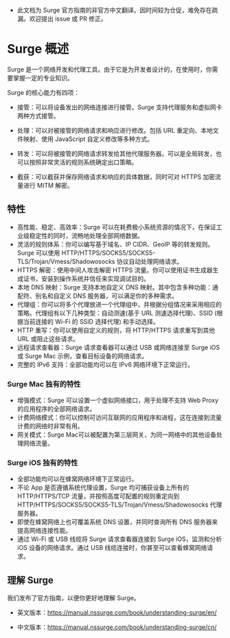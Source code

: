 * 此文档为 Surge 官方指南的非官方中文翻译。因时间较为仓促，难免存在疏漏。欢迎提出 issue 或 PR 修正。

# Surge 概述

Surge 是一个网络开发和代理工具。由于它是为开发者设计的，在使用时，你需要掌握一定的专业知识。

Surge 的核心能力有四项：

* 接管：可以将设备发出的网络连接进行接管。Surge 支持代理服务和虚拟网卡两种方式接管。

* 处理：可以对被接管的网络请求和响应进行修改。包括 URL 重定向、本地文件映射、使用 JavaScript 自定义修改等多种方式。

* 转发：可以将被接管的网络请求转发给其他代理服务器。可以是全局转发，也可以按照非常灵活的规则系统确定出口策略。

* 截获：可以截获并保存网络请求和响应的具体数据，同时可对 HTTPS 加密流量进行 MITM 解密。


## 特性

* 高性能、稳定、高效率：Surge 可以在耗费极小系统资源的情况下，在保证工业级稳定性的同时，流畅地处理全部网络数据。
* 灵活的规则体系：你可以编写基于域名、IP CIDR、GeoIP 等的转发规则。Surge 可以使用 HTTP/HTTPS/SOCKS5/SOCKS5-TLS/Trojan/Vmess/Shadowosocks 协议自动处理网络请求。
* HTTPS 解密：使用中间人攻击解密 HTTPS 流量。你可以使用证书生成器生成证书，安装到操作系统并信任来实现调试目的。
* 本地 DNS 映射：Surge 支持本地自定义 DNS 映射。其中包含多种功能：通配符、别名和自定义 DNS 服务器，可以满足你的多种需求。
* 代理组：你可以将多个代理放进一个代理组中，并根据分组情况来采用相应的策略。代理组有以下几种类型：自动测速\(基于 URL 测速选择代理\)、SSID \(根据当前连接的 Wi-Fi 的 SSID 选择代理\) 和手动选择。
* HTTP 重写：你可以使用自定义的规则，将 HTTP/HTTPS 请求重写到其他 URL 或阻止这些请求。
* 远程请求查看器：Surge 请求查看器可以通过 USB 或网络连接至 Surge iOS 或 Surge Mac 示例，查看目标设备的网络请求。
* 完整的 IPv6 支持：全部功能均可以在 IPv6 网络环境下正常运行。


### Surge Mac 独有的特性

* 增强模式：Surge 可以设置一个虚拟网络接口，用于处理不支持 Web Proxy 的应用程序的全部网络请求。
* 计费网络模式：你可以控制可访问互联网的应用程序和进程，这在连接到流量计费的网络时非常有用。
* 网关模式：Surge Mac可以被配置为第三层网关，为同一网络中的其他设备处理网络流量。


### Surge iOS 独有的特性

* 全部功能均可以在蜂窝网络环境下正常运行。
* 不论 App 是否遵循系统代理设置，Surge 均可捕获设备上所有的 HTTP/HTTPS/TCP 流量，并按照高度可配置的规则重定向到 HTTP/HTTPS/SOCKS5/SOCKS5-TLS/Trojan/Vmess/Shadowosocks 代理服务器。
* 即使在蜂窝网络上也可覆盖系统 DNS 设置，并同时查询所有 DNS 服务器来提高网络连接性能。
* 通过 Wi-Fi 或 USB 线缆将 Surge 请求查看器连接到 Surge iOS，监测和分析 iOS 设备的网络请求。通过 USB 线缆连接时，你甚至可以查看蜂窝网络请求。

## 理解 Surge

我们发布了官方指南，以便你更好地理解 Surge。

* 英文版本：https://manual.nssurge.com/book/understanding-surge/en/

* 中文版本：https://manual.nssurge.com/book/understanding-surge/cn/


